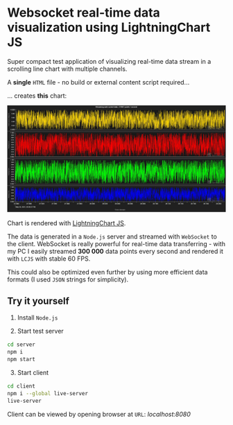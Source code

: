 # Websocket real-time data visualization using LightningChart JS

Super compact test application of visualizing real-time data stream in a scrolling line chart with multiple channels.

A **single** `HTML` file - no build or external content script required...

... creates **this** chart:

![screenshot](chart.jpg "Chart")

Chart is rendered with [LightningChart JS](https://www.arction.com/lightningchart-js/).

The data is generated in a `Node.js` server and streamed with `WebSocket` to the client. WebSocket is really powerful for real-time data transferring - with my PC I easily streamed **300 000** data points every second and rendered it with `LCJS` with stable 60 FPS.

This could also be optimized even further by using more efficient data formats (I used `JSON` strings for simplicity).

## Try it yourself

1. Install `Node.js`

2. Start test server

```bash
cd server
npm i
npm start
```

3. Start client

```bash
cd client
npm i --global live-server
live-server
```

Client can be viewed by opening browser at `URL`: _localhost:8080_
